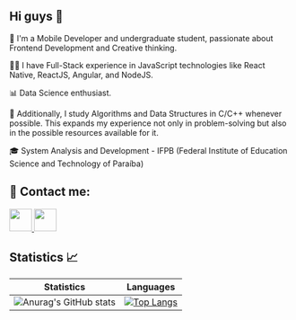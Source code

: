 ## Hi guys 👋

👋 I'm a Mobile Developer and undergraduate student, passionate about Frontend Development and Creative thinking.

🧑‍💻 I have Full-Stack experience in JavaScript technologies like React Native, ReactJS, Angular, and NodeJS.

📊 Data Science enthusiast.

🧮 Additionally, I study Algorithms and Data Structures in C/C++ whenever possible. This expands my experience not only in problem-solving but also in the possible resources available for it.

🎓 System Analysis and Development - IFPB (Federal Institute of Education Science and Technology of Paraíba)

## 📩 Contact me:
<a href = "mailto:joaopedrocz100@gmail.com">
  <img height="40" src="https://img.shields.io/badge/-Gmail-%23333?style=for-the-badge&logo=gmail&logoColor=red" target="_blank">
</a>
<a href="https://www.linkedin.com/in/jo%C3%A3o-pedro-oliveira-65559b201/" target="_blank">
  <img height="40" src="https://img.shields.io/badge/-LinkedIn-%230077B5?style=for-the-badge&logo=linkedin&logoColor=white" target="_blank">
</a>

## Statistics 📈
<div align="center">
  
  | Statistics|Languages |
  |--|--|
  |![Anurag's GitHub stats](https://github-readme-stats.vercel.app/api?username=JoaoPedroli&show_icons=true&theme=radical)|[![Top Langs](https://github-readme-stats.vercel.app/api/top-langs/?username=JoaoPedroli&layout=compact&theme=radical)](https://github.com/Joao010/github-readme-stats)|
  
</div>
